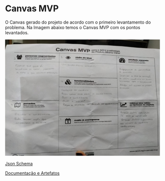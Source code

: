 # Canvas MVP

O Canvas gerado do projeto de acordo com o primeiro levantamento do problema. Na Imagem abaixo temos o Canvas MVP com os pontos levantados.

![Fonte: Desenvolvido pela autora do projeto](../.gitbook/assets/0-wjtq10ametj-zaez.jpeg)

[Json Schema](json-schema.md)

[Documentação e Artefatos](../)

